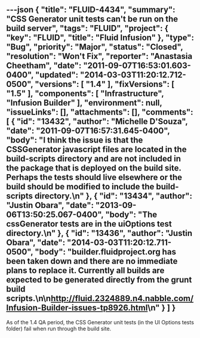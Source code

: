 ---json
{
  "title": "FLUID-4434",
  "summary": "CSS Generator unit tests can't be run on the build server",
  "tags": "FLUID",
  "project": {
    "key": "FLUID",
    "title": "Fluid Infusion"
  },
  "type": "Bug",
  "priority": "Major",
  "status": "Closed",
  "resolution": "Won't Fix",
  "reporter": "Anastasia Cheetham",
  "date": "2011-09-07T16:53:01.603-0400",
  "updated": "2014-03-03T11:20:12.712-0500",
  "versions": [
    "1.4"
  ],
  "fixVersions": [
    "1.5"
  ],
  "components": [
    "Infrastructure",
    "Infusion Builder"
  ],
  "environment": null,
  "issueLinks": [],
  "attachments": [],
  "comments": [
    {
      "id": "13432",
      "author": "Michelle D'Souza",
      "date": "2011-09-07T16:57:31.645-0400",
      "body": "I think the issue is that the CSSGenerator javascript files are located in the build-scripts directory and are not included in the package that is deployed on the build site. Perhaps the tests should live elsewhere or the build should be modified to include the build-scripts directory.\n"
    },
    {
      "id": "13434",
      "author": "Justin Obara",
      "date": "2013-09-06T13:50:25.067-0400",
      "body": "The cssGenerator tests are in the uiOptions test directory.\n"
    },
    {
      "id": "13436",
      "author": "Justin Obara",
      "date": "2014-03-03T11:20:12.711-0500",
      "body": "builder.fluidproject.org has been taken down and there are no immediate plans to replace it. Currently all builds are expected to be generated directly from the grunt build scripts.\n\n<http://fluid.2324889.n4.nabble.com/Infusion-Builder-issues-tp8926.html>\n"
    }
  ]
}
---
As of the 1.4 QA period, the CSS Generator unit tests (in the UI Options tests folder) fail when run through the build site.

        